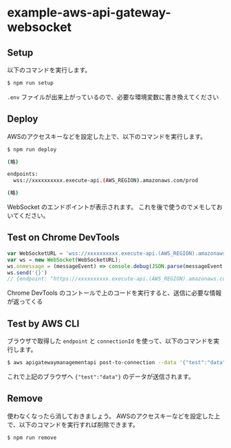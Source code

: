 # example-aws-api-gateway-websocket



## Setup

以下のコマンドを実行します。

```bash
$ npm run setup
```

`.env` ファイルが出来上がっているので、必要な環境変数に書き換えてください



## Deploy

AWSのアクセスキーなどを設定した上で、以下のコマンドを実行します。

```bash
$ npm run deploy

(略)

endpoints:
  wss://xxxxxxxxxx.execute-api.(AWS_REGION).amazonaws.com/prod

(略)
```

WebSocket のエンドポイントが表示されます。
これを後で使うのでメモしておいてください。



## Test on Chrome DevTools

```javascript
var WebSocketURL = 'wss://xxxxxxxxxx.execute-api.(AWS_REGION).amazonaws.com/prod';
var ws = new WebSocket(WebSocketURL);
ws.onmessage = (messageEvent) => console.debug(JSON.parse(messageEvent.data))
ws.send('{}')
// {endpoint: "https://xxxxxxxxxx.execute-api.(AWS_REGION).amazonaws.com/prod", connectionId: "XXXXXXXXXXXXXXX="}
```

Chrome DevTools のコントールで上のコードを実行すると、送信に必要な情報が返ってくる



## Test by AWS CLI

ブラウザで取得した `endpoint` と `connectionId` を使って、以下のコマンドを実行します。

```bash
$ aws apigatewaymanagementapi post-to-connection --data '{"test":"data"}' --endpoint-url '(endpoint)' --connection-id '(connectionID)'
```

これで上記のブラウザへ `{"test":"data"}` のデータが送信されます。

## Remove

使わなくなったら消しておきましょう。
AWSのアクセスキーなどを設定した上で、以下のコマンドを実行すれば削除できます。

```bash
$ npm run remove
```
